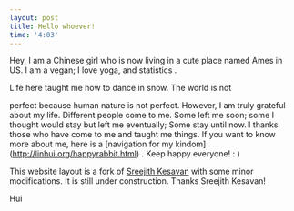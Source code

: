 ```yaml
---
layout: post
title: Hello whoever!
time: '4:03'
---
```

<!--begin excerpt-->
Hey, I am a Chinese girl who is now living in a cute place named Ames in US. I am a vegan; 
I love yoga, and statistics .
<!--end excerpt-->Life here taught me how to dance in snow. The world is not 
perfect because human nature is not perfect. However, I am truly grateful about my life. 
Different people come to me. Some left me soon; some I thought would stay but left me eventually;
Some stay until now. I thanks those who have come to me and taught me things. If you want to know
more about me, here is a [navigation for my kindom] (http://linhui.org/happyrabbit.html) . Keep happy everyone! : ) 

This website layout is a fork of [Sreejith Kesavan](http://foobarnbaz.com/) with some minor modifications. It is still 
under construction.  Thanks Sreejith Kesavan!

Hui
